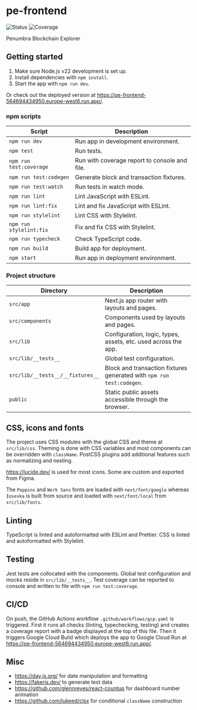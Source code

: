 # pe-frontend

![Status](https://github.com/pk-labs/pe-frontend/actions/workflows/gcp.yaml/badge.svg)
![Coverage](https://img.shields.io/endpoint?url=https%3A%2F%2Fgist.githubusercontent.com%2Fstpch%2F9208254a7b67b695d104a875931624d8%2Fraw%2Fpe-frontend-lcov-coverage.json&label=Coverage)

Penumbra Blockchain Explorer

## Getting started

1. Make sure Node.js v22 development is set up.
2. Install dependencies with  `npm install`.
3. Start the app with `npm run dev`.

Or check out the deployed version at
<https://pe-frontend-564694434950.europe-west6.run.app/>.

### npm scripts

| Script                      | Description                                  |
|-----------------------------|----------------------------------------------|
| `npm run dev`               | Run app in development environment.          |
| `npm test`                  | Run tests.                                   |
| `npm run test:coverage`     | Run with coverage report to console and file. |
| `npm run test:codegen`      | Generate block and transaction fixtures.     |
| `npm run test:watch`        | Run tests in watch mode.                     |
| `npm run lint`              | Lint JavaScript with ESLint.                 |
| `npm run lint:fix`          | Lint and fix JavaScript with ESLint.         |
| `npm run stylelint`         | Lint CSS with Stylelint.                     |
| `npm run stylelint:fix`     | Fix and fix CSS with Stylelint.              |
| `npm run typecheck`         | Check TypeScript code.                       |
| `npm run build`             | Build app for deployment.                    |
| `npm start`                 | Run app in deployment environment.           |

### Project structure

| Directory                        | Description                                                           |
|----------------------------------|-----------------------------------------------------------------------|
| `src/app`                        | Next.js app router with layouts and pages.                            |
| `src/components`                 | Components used by layouts and pages.                                 |
| `src/lib`                        | Configuration, logic, types, assets, etc. used across the app.        |
| `src/lib/__tests__`              | Global test configuration.                                            |
| `src/lib/__tests__/__fixtures__` | Block and transaction fixtures generated with `npm run test:codegen`. |
| `public`                         | Static public assets accessible through the browser.                  |

## CSS, icons and fonts

The project uses CSS modules with the global CSS and theme at `src/lib/css`.
Theming is done with CSS variables and most components can be overridden with
`className`. PostCSS plugins add additional features such as normalizing and
nesting.

<https://lucide.dev/> is used for most icons. Some are custom and exported from
Figma.

The `Poppins` and `Work Sans` fonts are loaded with `next/font/google` whereas
`Iosevka` is built from source and loaded with `next/font/local` from
`src/lib/fonts`.

## Linting

TypeScript is linted and autoformatted with ESLint and Prettier. CSS is linted
and autoformatted with Stylelint.

## Testing

Jest tests are collocated with the components. Global test configuration and
mocks reside in `src/lib/__tests__`. Test coverage can be reported to console
and written to file with `npm run test:coverage`.

## CI/CD

On push, the GitHub Actions workflow `.github/workflows/gcp.yaml` is triggered.
First it runs all  checks (linting, typechecking, testing) and creates a
coverage report with a badge displayed at the top of this file. Then  it
triggers Google Cloud Build which deploys the app to Google Cloud Run at
<https://pe-frontend-564694434950.europe-west6.run.app/>.

## Misc

- <https://day.js.org/> for date manipulation and formatting
- <https://fakerjs.dev/> to generate test data
- <https://github.com/glennreyes/react-countup> for dashboard number animation
- <https://github.com/lukeed/clsx> for conditional `className` construction
